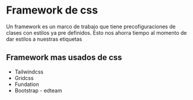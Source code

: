 # Framework de css
Un framework es un marco de trabajo que tiene precofiguraciones de clases con estilos ya pre definidos.
Esto nos ahorra tiempo al momento de dar estilos a nuestras etiquetas
## Framework mas usados de css
- Tailwindcss
- Gridcss
- Fundation
- Bootstrap - edteam